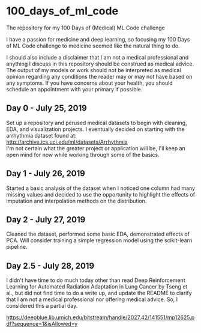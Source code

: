 # 100_days_of_ml_code
The repository for my 100 Days of (Medical) ML Code challenge

I have a passion for medicine and deep learning, so focusing my 100 Days of ML Code challenge to medicine seemed like the natural thing to do.

I should also include a disclaimer that I am not a medical professional and anything I discuss in this repository should be construed as medical advice. The output of my models or work should not be interpreted as medical opinion regarding any conditions the reader may or may not have based on any symptoms. If you have concerns about your health, you should schedule an appointment with your primary if possible.

## Day 0 - July 25, 2019
Set up a repository and perused medical datasets to begin with cleaning, EDA, and visualization projects. I eventually decided on starting with the arrhythmia dataset found at: http://archive.ics.uci.edu/ml/datasets/Arrhythmia <br>
I'm not certain what the greater project or application will be, I'll keep an open mind for now while working through some of the basics.

## Day 1 - July 26,  2019
Started a basic analysis of the dataset when I noticed one column had many missing values and decided to use the opportunity to highlight the effects of imputation and interpolation methods on the distribution.

## Day 2 - July 27, 2019
Cleaned the dataset, performed some basic EDA, demonstrated effects of PCA. Will consider training a simple regression model using the scikit-learn pipeline.

## Day 2.5 - July 28, 2019
I didn't have time to do much today other than read Deep Reinforcement Learning for Automated Radiation Adaptation in Lung Cancer by Tseng et al., but did not find time to do a write up, and update the README to clarify that I am not a medical professional nor offering medical advice. So, I considered this a partial day.

https://deepblue.lib.umich.edu/bitstream/handle/2027.42/141551/mp12625.pdf?sequence=1&isAllowed=y

